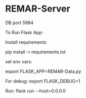 # REMAR-Server

DB port 5984

To Run Flask App:

Install requirements

pip install -r requirements.txt


set env vars:

export FLASK_APP=REMAR-Data.py

For debug:
export FLASK_DEBUG=1

Run:
flask run --host=0.0.0.0

